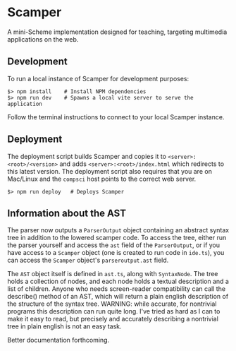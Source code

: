 # Scamper

A mini-Scheme implementation designed for teaching, targeting multimedia applications on the web.

## Development

To run a local instance of Scamper for development purposes:

~~~console
$> npm install    # Install NPM dependencies
$> npm run dev    # Spawns a local vite server to serve the application
~~~

Follow the terminal instructions to connect to your local Scamper instance.

## Deployment

The deployment script builds Scamper and copies it to `<server>:<root>/<version>` and adds `<server>:<root>/index.html` which redirects to this latest version.
The deployment script also requires that you are on Mac/Linux and the `compsci` host points to the correct web server.

~~~console
$> npm run deploy   # Deploys Scamper
~~~

## Information about the AST

The parser now outputs a `ParserOutput` object containing an abstract syntax tree in addition to the lowered scamper code. To access the tree, either run the
parser yourself and access the `ast` field of the `ParserOutput`, or if you have access to a `Scamper` object (one is created to run code in `ide.ts`), you can access
the `Scamper` object's `parseroutput.ast` field.

The `AST` object itself is defined in `ast.ts`, along with `SyntaxNode`. The tree holds a collection of nodes, and each node holds a textual description and a list
of children. Anyone who needs screen-reader compatibility can call the describe() method of an AST, which will return a plain english description of the structure
of the syntax tree. WARNING: while accurate, for nontrivial programs this description can run quite long. I've tried as hard as I can to make it easy to read, but
precisely and accurately describing a nontrivial tree in plain english is not an easy task.

Better documentation forthcoming.
